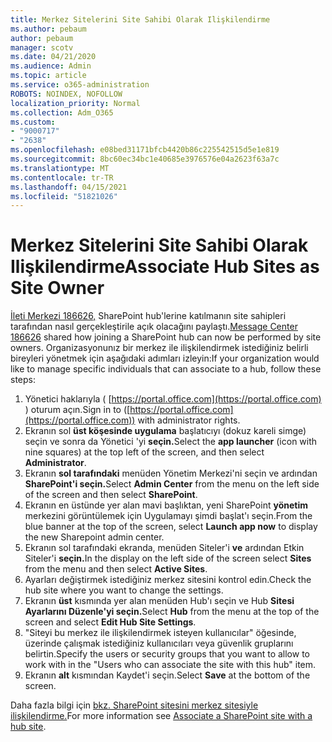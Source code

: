 ```yaml
---
title: Merkez Sitelerini Site Sahibi Olarak Ilişkilendirme
ms.author: pebaum
author: pebaum
manager: scotv
ms.date: 04/21/2020
ms.audience: Admin
ms.topic: article
ms.service: o365-administration
ROBOTS: NOINDEX, NOFOLLOW
localization_priority: Normal
ms.collection: Adm_O365
ms.custom:
- "9000717"
- "2638"
ms.openlocfilehash: e08bed31171bfcb4420b86c225542515d5e1e819
ms.sourcegitcommit: 8bc60ec34bc1e40685e3976576e04a2623f63a7c
ms.translationtype: MT
ms.contentlocale: tr-TR
ms.lasthandoff: 04/15/2021
ms.locfileid: "51821026"
---
```

# <a name="associate-hub-sites-as-site-owner"></a><span data-ttu-id="f673b-102">Merkez Sitelerini Site Sahibi Olarak Ilişkilendirme</span><span class="sxs-lookup"><span data-stu-id="f673b-102">Associate Hub Sites as Site Owner</span></span>

<span data-ttu-id="f673b-103">[İleti Merkezi 186626,](https://admin.microsoft.com/Adminportal/Home?source=applauncher#/MessageCenter?id=MC186626) SharePoint hub'lerine katılmanın site sahipleri tarafından nasıl gerçekleştirile açık olacağını paylaştı.</span><span class="sxs-lookup"><span data-stu-id="f673b-103">[Message Center 186626](https://admin.microsoft.com/Adminportal/Home?source=applauncher#/MessageCenter?id=MC186626) shared how joining a SharePoint hub can now be performed by site owners.</span></span> <span data-ttu-id="f673b-104">Organizasyonunız bir merkez ile ilişkilendirmek istediğiniz belirli bireyleri yönetmek için aşağıdaki adımları izleyin:</span><span class="sxs-lookup"><span data-stu-id="f673b-104">If your organization would like to manage specific individuals that can associate to a hub, follow these steps:</span></span> 

1. <span data-ttu-id="f673b-105">Yönetici haklarıyla ( [https://portal.office.com](https://portal.office.com) ) oturum açın.</span><span class="sxs-lookup"><span data-stu-id="f673b-105">Sign in to ([https://portal.office.com](https://portal.office.com)) with administrator rights.</span></span>
2. <span data-ttu-id="f673b-106">Ekranın sol **üst köşesinde uygulama** başlatıcıyı (dokuz kareli simge) seçin ve sonra da Yönetici 'yi **seçin.**</span><span class="sxs-lookup"><span data-stu-id="f673b-106">Select the **app launcher** (icon with nine squares) at the top left of the screen, and then select **Administrator**.</span></span>
3. <span data-ttu-id="f673b-107">Ekranın **sol tarafındaki** menüden Yönetim Merkezi'ni seçin ve ardından **SharePoint'i seçin.**</span><span class="sxs-lookup"><span data-stu-id="f673b-107">Select **Admin Center** from the menu on the left side of the screen and then select **SharePoint**.</span></span>
4. <span data-ttu-id="f673b-108">Ekranın en üstünde yer alan mavi başlıktan, yeni SharePoint **yönetim** merkezini görüntülemek için Uygulamayı şimdi başlat'ı seçin.</span><span class="sxs-lookup"><span data-stu-id="f673b-108">From the blue banner at the top of the screen, select **Launch app now** to display the new Sharepoint admin center.</span></span>
5. <span data-ttu-id="f673b-109">Ekranın sol tarafındaki ekranda, menüden Siteler'i **ve** ardından Etkin Siteler'i **seçin.**</span><span class="sxs-lookup"><span data-stu-id="f673b-109">In the display on the left side of the screen select **Sites** from the menu and then select **Active Sites**.</span></span>
6. <span data-ttu-id="f673b-110">Ayarları değiştirmek istediğiniz merkez sitesini kontrol edin.</span><span class="sxs-lookup"><span data-stu-id="f673b-110">Check the hub site where you want to change the settings.</span></span>
7. <span data-ttu-id="f673b-111">Ekranın **üst** kısmında yer alan menüden Hub'ı seçin ve Hub **Sitesi Ayarlarını Düzenle'yi seçin.**</span><span class="sxs-lookup"><span data-stu-id="f673b-111">Select **Hub** from the menu at the top of the screen and select **Edit Hub Site Settings**.</span></span>
8. <span data-ttu-id="f673b-112">"Siteyi bu merkez ile ilişkilendirmek isteyen kullanıcılar" öğesinde, üzerinde çalışmak istediğiniz kullanıcıları veya güvenlik gruplarını belirtin.</span><span class="sxs-lookup"><span data-stu-id="f673b-112">Specify the users or security groups that you want to allow to work with in the "Users who can associate the site with this hub" item.</span></span>
9. <span data-ttu-id="f673b-113">Ekranın **alt** kısmından Kaydet'i seçin.</span><span class="sxs-lookup"><span data-stu-id="f673b-113">Select **Save** at the bottom of the screen.</span></span>

<span data-ttu-id="f673b-114">Daha fazla bilgi için [bkz. SharePoint sitesini merkez sitesiyle ilişkilendirme.](https://support.office.com/article/associate-a-sharepoint-site-with-a-hub-site-ae0009fd-af04-4d3d-917d-88edb43efc05)</span><span class="sxs-lookup"><span data-stu-id="f673b-114">For more information see [Associate a SharePoint site with a hub site](https://support.office.com/article/associate-a-sharepoint-site-with-a-hub-site-ae0009fd-af04-4d3d-917d-88edb43efc05).</span></span> 